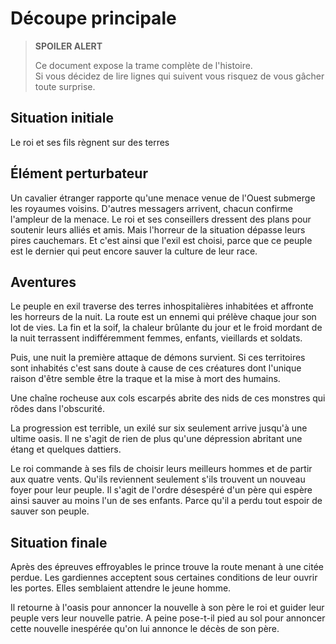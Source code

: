 # Découpe principale

>**SPOILER ALERT**
>
>Ce document expose la trame complète de l'histoire.\
>Si vous décidez de lire lignes qui suivent vous risquez de vous gâcher toute surprise.

## Situation initiale
Le roi et ses fils règnent sur des terres

## Élément perturbateur
Un cavalier étranger rapporte qu'une menace venue de l'Ouest submerge les royaumes voisins.
D'autres messagers arrivent, chacun confirme l'ampleur de la menace.
Le roi et ses conseillers dressent des plans pour soutenir leurs alliés et amis.
Mais l'horreur de la situation dépasse leurs pires cauchemars.
Et c'est ainsi que l'exil est choisi, parce que ce peuple est le dernier qui peut encore sauver la culture de leur race.

## Aventures
Le peuple en exil traverse des terres inhospitalières inhabitées et affronte les horreurs de la nuit.
La route est un ennemi qui prélève chaque jour son lot de vies.
La fin et la soif, la chaleur brûlante du jour et le froid mordant de la nuit terrassent indifféremment femmes, enfants, vieillards et soldats.

Puis, une nuit la première attaque de démons survient.
Si ces territoires sont inhabités c'est sans doute à cause de ces créatures dont l'unique raison d'être semble être la traque et la mise à mort des humains.

Une chaîne rocheuse aux cols escarpés abrite des nids de ces monstres qui rôdes dans l'obscurité.

La progression est terrible, un exilé sur six seulement arrive jusqu'à une ultime oasis.
Il ne s'agit de rien de plus qu'une dépression abritant une étang et quelques dattiers.

Le roi commande à ses fils de choisir leurs meilleurs hommes et de partir aux quatre vents.
Qu'ils reviennent seulement s'ils trouvent un nouveau foyer pour leur peuple.
Il s'agit de l'ordre désespéré d'un père qui espère ainsi sauver au moins l'un de ses enfants.
Parce qu'il a perdu tout espoir de sauver son peuple.

## Situation finale
Après des épreuves effroyables le prince trouve la route menant à une citée perdue.
Les gardiennes acceptent sous certaines conditions de leur ouvrir les portes.
Elles semblaient attendre le jeune homme.

Il retourne à l'oasis pour annoncer la nouvelle à son père le roi et guider leur peuple vers leur nouvelle patrie.
A peine pose-t-il pied au sol pour annoncer cette nouvelle inespérée qu'on lui annonce le décès de son père.